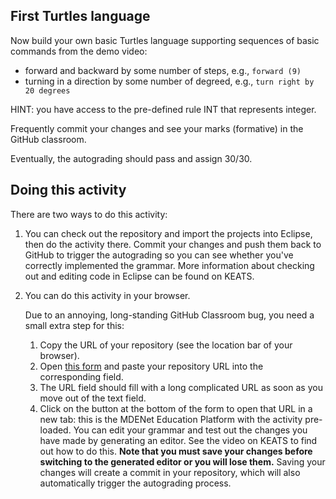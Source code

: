 ## First Turtles language

Now build your own basic Turtles language supporting sequences of basic commands from the demo video:
* forward and backward by some number of steps, e.g., `forward (9)`
* turning in a direction by some number of degreed, e.g., `turn right by 20 degrees`

HINT: you have access to the pre-defined rule INT that represents integer.

Frequently commit your changes and see your marks (formative) in the GitHub classroom.

Eventually, the autograding should pass and assign 30/30.

## Doing this activity

There are two ways to do this activity:

1. You can check out the repository and import the projects into Eclipse, then do the activity there. Commit your changes and push them back to GitHub to trigger the autograding so you can see whether you've correctly implemented the grammar. More information about checking out and editing code in Eclipse can be found on KEATS.
2. You can do this activity in your browser.

   Due to an annoying, long-standing GitHub Classroom bug, you need a small extra step for this:

    1. Copy the URL of your repository (see the location bar of your browser).
    2. Open [this form](https://7ccsmmdd.github.io/) and paste your repository URL into the corresponding field.
    3. The URL field should fill with a long complicated URL as soon as you move out of the text field. 
    4. Click on the button at the bottom of the form to open that URL in a new tab: this is the MDENet Education Platform with the activity pre-loaded. You can edit your grammar and test out the changes you have made by generating an editor. See the video on KEATS to find out how to do this. **Note that you must save your changes before switching to the generated editor or you will lose them.** Saving your changes will create a commit in your repository, which will also automatically trigger the autograding process.

